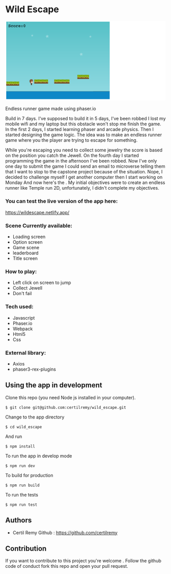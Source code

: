 # Wild Escape
<p align="center">
    <img src="final.png">
</p>


Endless runner game made using phaser.io 

Build in 7 days. I've supposed to build it in 5 days, I've been robbed I lost my mobile wifi and my laptop but this obstacle won't stop me finish the game. In the first 2 days, I started learning phaser and arcade physics. Then I started designing the game logic. The idea was to make an endless runner game where you the player are trying to escape for something.

While you're escaping you need to collect some jewelry the score is based on the position you catch the Jewell. On the fourth day I started programming the game in the afternoon I've been robbed. Now I've only one day to submit the game I could send an email to microverse telling them that I want to stop to the capstone project because of the situation. Nope, I decided to challenge myself I get another computer then I start working on Monday And now here's the . My initial objectives were to create an endless runner like Temple run 2D, unfortunately, I didn't complete my objectives.

### You can test the live version of the app here:
 https://wildescape.netlify.app/ 

### Scene Currently available:

* Loading screen
* Option screen
* Game scene
* leaderboard
* Title screen

### How to play:

* Left click on screen to jump
* Collect Jewell
* Don't fail

### Tech used:

* Javascript
* Phaser.io
* Webpack
* Html5
* Css

### External library:
* Axios
* phaser3-rex-plugins

## Using the app in development 
Clone this repo (you need Node js installed in your computer).
```
$ git clone git@github.com:certilremy/wild_escape.git
```

Change to the app directory 
 
 ```
$ cd wild_escape
 ```

   And run 

```
$ npm install 
```

To run the app in develop mode

```
$ npm run dev
```


To build for production

```
$ npm run build
```

To run the tests

```
$ npm run test
```

## Authors

* Certil Remy    Github : https://github.com/certilremy

## Contribution 

If you want to contribute to this project you're welcome .
Follow the github code of conduct fork this repo and open your pull request. 